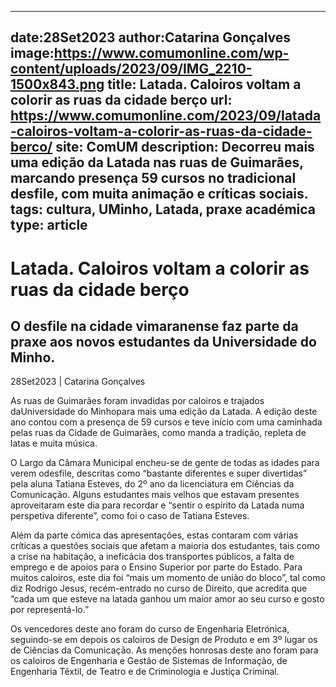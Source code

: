 
---
date:28Set2023
author:Catarina Gonçalves
image:https://www.comumonline.com/wp-content/uploads/2023/09/IMG_2210-1500x843.png
title: Latada. Caloiros voltam a colorir as ruas da cidade berço
url: https://www.comumonline.com/2023/09/latada-caloiros-voltam-a-colorir-as-ruas-da-cidade-berco/
site: ComUM
description: Decorreu mais uma edição da Latada nas ruas de Guimarães, marcando presença 59 cursos no tradicional desfile, com muita animação e críticas sociais.
tags: cultura, UMinho, Latada, praxe académica
type: article
---


# Latada. Caloiros voltam a colorir as ruas da cidade berço

## O desfile na cidade vimaranense faz parte da praxe aos novos estudantes da Universidade do Minho.

28Set2023 | Catarina Gonçalves

As ruas de Guimarães foram invadidas por caloiros e trajados daUniversidade do Minhopara mais uma edição da Latada. A edição deste ano contou com a presença de 59 cursos e teve início com uma caminhada pelas ruas da Cidade de Guimarães, como manda a tradição, repleta de latas e muita música.

O Largo da Câmara Municipal encheu-se de gente de todas as idades para verem odesfile, descritas como “bastante diferentes e super divertidas” pela aluna Tatiana Esteves, do 2º ano da licenciatura em Ciências da Comunicação. Alguns estudantes mais velhos que estavam presentes aproveitaram este dia para recordar e “sentir o espírito da Latada numa perspetiva diferente”, como foi o caso de Tatiana Esteves.

Além da parte cómica das apresentações, estas contaram com várias críticas a questões sociais que afetam a maioria dos estudantes, tais como a crise na habitação, a ineficácia dos transportes públicos, a falta de emprego e de apoios para o Ensino Superior por parte do Estado. Para muitos caloiros, este dia foi “mais um momento de união do bloco”, tal como diz Rodrigo Jesus, recém-entrado no curso de Direito, que acredita que “cada um que esteve na latada ganhou um maior amor ao seu curso e gosto por representá-lo.”

Os vencedores deste ano foram do curso de Engenharia Eletrónica, seguindo-se em depois os caloiros de Design de Produto e em 3º lugar os de Ciências da Comunicação. As menções honrosas deste ano foram para os caloiros de Engenharia e Gestão de Sistemas de Informação, de Engenharia Têxtil, de Teatro e de Criminologia e Justiça Criminal.

